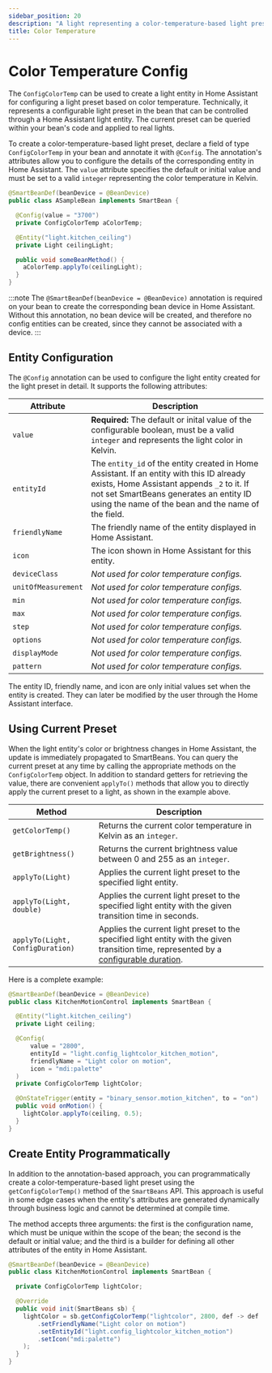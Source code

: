 ```yaml
---
sidebar_position: 20
description: "A light representing a color-temperature-based light preset."
title: Color Temperature
---
```


# Color Temperature Config

The `ConfigColorTemp` can be used to create a light entity in Home Assistant for configuring a light preset based on 
color temperature. Technically, it represents a configurable light preset in the bean that can be controlled through a 
Home Assistant light entity. The current preset can be queried within your bean's code and applied to real lights. 

To create a color-temperature-based light preset, declare a field of type `ConfigColorTemp` in your bean and annotate 
it with `@Config`. The annotation's attributes allow you to configure the details of the corresponding entity in Home 
Assistant. The `value` attribute specifies the default or initial value and must be set to a valid `integer` 
representing the color temperature in Kelvin.
 
````java
@SmartBeanDef(beanDevice = @BeanDevice)
public class ASampleBean implements SmartBean {

  @Config(value = "3700")
  private ConfigColorTemp aColorTemp;

  @Entity("light.kitchen_ceiling")
  private Light ceilingLight;

  public void someBeanMethod() {
    aColorTemp.applyTo(ceilingLight);
  }
}
````

:::note
The `@SmartBeanDef(beanDevice = @BeanDevice)` annotation is required on your bean to create the corresponding bean device 
in Home Assistant. Without this annotation, no bean device will be created, and therefore no config entities can be 
created, since they cannot be associated with a device.
:::

## Entity Configuration

The `@Config` annotation can be used to configure the light entity created for the light preset in detail. It
supports the following attributes:

| Attribute           | Description                                                                                                                                                                                                                              |
|---------------------|------------------------------------------------------------------------------------------------------------------------------------------------------------------------------------------------------------------------------------------|
| `value`             | **Required:** The default or inital value of the configurable boolean, must be a valid `integer` and represents the light color in Kelvin.                                                                                               |
| `entityId`          | The `entity_id` of the entity created in Home Assistant. If an entity with this ID already exists, Home Assistant appends `_2` to it. If not set SmartBeans generates an entity ID using the name of the bean and the name of the field. |
| `friendlyName`      | The friendly name of the entity displayed in Home Assistant.                                                                                                                                                                             |
| `icon`              | The icon shown in Home Assistant for this entity.                                                                                                                                                                                        |
| `deviceClass`       | _Not used for color temperature configs._                                                                                                                                                                                                |
| `unitOfMeasurement` | _Not used for color temperature configs._                                                                                                                                                                                                |
| `min`               | _Not used for color temperature configs._                                                                                                                                                                                                |
| `max`               | _Not used for color temperature configs._                                                                                                                                                                                                |
| `step`              | _Not used for color temperature configs._                                                                                                                                                                                                |
| `options`           | _Not used for color temperature configs._                                                                                                                                                                                                |
| `displayMode`       | _Not used for color temperature configs._                                                                                                                                                                                                |
| `pattern`           | _Not used for color temperature configs._                                                                                                                                                                                                |

The entity ID, friendly name, and icon are only initial values set when the entity is created. They can later be 
modified by the user through the Home Assistant interface.

## Using Current Preset

When the light entity's color or brightness changes in Home Assistant, the update is immediately propagated to SmartBeans. 
You can query the current preset at any time by calling the appropriate methods on the `ConfigColorTemp` object. In 
addition to standard getters for retrieving the value, there are convenient `applyTo()` methods that allow you to directly
apply the current preset to a light, as shown in the example above.

| Method                           | Description                                                                                                                                          |
|----------------------------------|------------------------------------------------------------------------------------------------------------------------------------------------------|
| `getColorTemp()`                 | Returns the current color temperature in Kelvin as an `integer`.                                                                                     |
| `getBrightness()`                | Returns the current brightness value between 0 and 255 as an `integer`.                                                                              |
| `applyTo(Light)`                 | Applies the current light preset to the specified light entity.                                                                                      |
| `applyTo(Light, double)`         | Applies the current light preset to the specified light entity with the given transition time in seconds.                                            |
| `applyTo(Light, ConfigDuration)` | Applies the current light preset to the specified light entity with the given transition time, represented by a [configurable duration](./duration). |

Here is a complete example:

````java
@SmartBeanDef(beanDevice = @BeanDevice)
public class KitchenMotionControl implements SmartBean {

  @Entity("light.kitchen_ceiling")
  private Light ceiling;

  @Config(
      value = "2800",
      entityId = "light.config_lightcolor_kitchen_motion",
      friendlyName = "Light color on motion",
      icon = "mdi:palette"
  )
  private ConfigColorTemp lightColor;

  @OnStateTrigger(entity = "binary_sensor.motion_kitchen", to = "on")
  public void onMotion() {
    lightColor.applyTo(ceiling, 0.5);
  }
}
````

## Create Entity Programmatically

In addition to the annotation-based approach, you can programmatically create a color-temperature-based light preset 
using the `getConfigColorTemp()` method of the `SmartBeans` API. This approach is useful in some edge cases when the
entity's attributes are generated dynamically through business logic and cannot be determined at compile time. 

The method accepts three arguments: the first is the configuration name, which must be unique within the scope of the
bean; the second is the default or initial value; and the third is a builder for defining all other attributes of the 
entity in Home Assistant.

````java
@SmartBeanDef(beanDevice = @BeanDevice)
public class KitchenMotionControl implements SmartBean {

  private ConfigColorTemp lightColor;

  @Override
  public void init(SmartBeans sb) {
    lightColor = sb.getConfigColorTemp("lightcolor", 2800, def -> def
        .setFriendlyName("Light color on motion")
        .setEntityId("light.config_lightcolor_kitchen_motion")
        .setIcon("mdi:palette")
    );
  }
}
````
